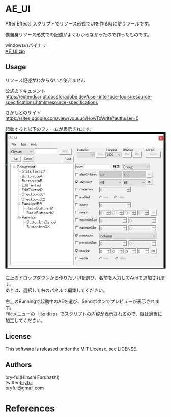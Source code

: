 ﻿# AE_UI
After Effects スクリプトでリソース形式でUIを作る時に使うツールです。  
  
僕自身リソース形式での記述がよくわからなかったので作ったものです。
  

windowsのバイナリ  
[AE_UI.zip](https://bit.ly/3uBOJIL)  


## Usage

リソース記述がわからないと使えません  

公式のドキュメント  
https://extendscript.docsforadobe.dev/user-interface-tools/resource-specifications.html#resource-specifications  
  
さかもとのサイト  
https://sites.google.com/view/youuu4/HowToWrite?authuser=0  
  

起動すると以下のフォームが表示されます。  
![AE_UI.png](AE_UI.png)  
  
 左上のドロップダウンから作りたいUIを選び、名前を入力してAddで追加されます。  
あとは、選択して右のパネルで編集してください。  
  
右上のRunningで起動中のAEを選び、Sendボタンでプレビューが表示されます。  
Fileメニューの「jsx disp」でスクリプトの内容が表示されるので、後は適当に加工してください。  
  

## License
This software is released under the MIT License, see LICENSE. 

## Authors

bry-ful(Hiroshi Furuhashi)  
twitter:[bryful](https://twitter.com/bryful)  
bryful@gmail.com  

# References
